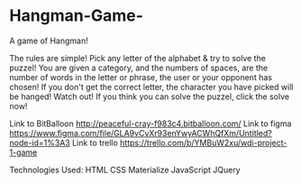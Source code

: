 # Hangman-Game-
A game of Hangman! 

The rules are simple! Pick any letter of the alphabet & try to solve the puzzel! You are given a category, and the numbers of spaces, are the number of words in the letter or phrase, the user or your opponent has chosen! If you don't get the correct letter, the character you have picked will be hanged! Watch out! If you think you can solve the puzzel, click the solve now! 

Link to BitBalloon http://peaceful-cray-f983c4.bitballoon.com/
Link to figma https://www.figma.com/file/GLA9vCvXr93enYwyACWhQfXm/Untitled?node-id=1%3A3
Link to trello https://trello.com/b/YMBuW2xu/wdi-project-1-game

Technologies Used: 
HTML
CSS
Materialize
JavaScript
JQuery 

